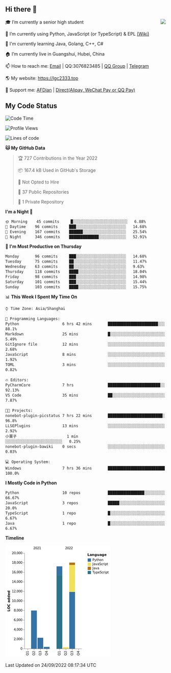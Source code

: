 ## Hi there 👋

<div width="50%">
<img align="right" src="https://github-readme-stats.vercel.app/api?username=lgc2333&show_icons=true" />
</div>

🎓 I’m currently a senior high student

📝 I’m currently using Python, JavaScript (or TypeScript) & EPL [(Wiki)](https://en.wikipedia.org/wiki/Easy_Programming_Language)

📒 I'm currently learning Java, Golang, C++, C#

🏠 I’m currently live in Guangshui, Hubei, China

📫 How to reach me: [Email](mailto:lgc2333@126.com) | QQ:3076823485 | [QQ Group](https://jq.qq.com/?_wv=1027&k=ktwOHdU2) | [Telegram](https://t.me/@lgc2333)

🌎 My website: <https://lgc2333.top>

🤝 Support me: [AFDian](https://afdian.net/@lgc2333) | [Direct(Alipay, WeChat Pay or QQ Pay)](https://s2.loli.net/2022/02/03/MLqe53BjWOAhpcF.png)

## My Code Status

<!--START_SECTION:waka-->
![Code Time](http://img.shields.io/badge/Code%20Time-758%20hrs%2047%20mins-blue)

![Profile Views](http://img.shields.io/badge/Profile%20Views-73-blue)

![Lines of code](https://img.shields.io/badge/From%20Hello%20World%20I%27ve%20Written-46%20Thousand%20lines%20of%20code-blue)

**🐱 My GitHub Data** 

> 🏆 727 Contributions in the Year 2022
 > 
> 📦 167.4 kB Used in GitHub's Storage 
 > 
> 🚫 Not Opted to Hire
 > 
> 📜 37 Public Repositories 
 > 
> 🔑 1 Private Repository 
 > 
**I'm a Night 🦉** 

```text
🌞 Morning    45 commits     █░░░░░░░░░░░░░░░░░░░░░░░░   6.88% 
🌆 Daytime    96 commits     ███░░░░░░░░░░░░░░░░░░░░░░   14.68% 
🌃 Evening    167 commits    ██████░░░░░░░░░░░░░░░░░░░   25.54% 
🌙 Night      346 commits    █████████████░░░░░░░░░░░░   52.91%

```
📅 **I'm Most Productive on Thursday** 

```text
Monday       96 commits     ███░░░░░░░░░░░░░░░░░░░░░░   14.68% 
Tuesday      75 commits     ██░░░░░░░░░░░░░░░░░░░░░░░   11.47% 
Wednesday    63 commits     ██░░░░░░░░░░░░░░░░░░░░░░░   9.63% 
Thursday     118 commits    ████░░░░░░░░░░░░░░░░░░░░░   18.04% 
Friday       98 commits     ███░░░░░░░░░░░░░░░░░░░░░░   14.98% 
Saturday     101 commits    ███░░░░░░░░░░░░░░░░░░░░░░   15.44% 
Sunday       103 commits    ████░░░░░░░░░░░░░░░░░░░░░   15.75%

```


📊 **This Week I Spent My Time On** 

```text
⌚︎ Time Zone: Asia/Shanghai

💬 Programming Languages: 
Python                   6 hrs 42 mins       ██████████████████████░░░   88.1% 
Markdown                 25 mins             █░░░░░░░░░░░░░░░░░░░░░░░░   5.49% 
GitIgnore file           12 mins             ░░░░░░░░░░░░░░░░░░░░░░░░░   2.68% 
JavaScript               8 mins              ░░░░░░░░░░░░░░░░░░░░░░░░░   1.92% 
TOML                     3 mins              ░░░░░░░░░░░░░░░░░░░░░░░░░   0.82%

🔥 Editors: 
PyCharmCore              7 hrs               ███████████████████████░░   92.13% 
VS Code                  35 mins             ██░░░░░░░░░░░░░░░░░░░░░░░   7.87%

🐱‍💻 Projects: 
nonebot-plugin-picstatus 7 hrs 22 mins       ████████████████████████░   96.8% 
LLSEPlugins              13 mins             ░░░░░░░░░░░░░░░░░░░░░░░░░   2.92% 
小栗子                      1 min               ░░░░░░░░░░░░░░░░░░░░░░░░░   0.25% 
nonebot-plugin-bawiki    0 secs              ░░░░░░░░░░░░░░░░░░░░░░░░░   0.03%

💻 Operating System: 
Windows                  7 hrs 36 mins       █████████████████████████   100.0%

```

**I Mostly Code in Python** 

```text
Python                   10 repos            ████████████████░░░░░░░░░   66.67% 
JavaScript               3 repos             █████░░░░░░░░░░░░░░░░░░░░   20.0% 
TypeScript               1 repo              █░░░░░░░░░░░░░░░░░░░░░░░░   6.67% 
Java                     1 repo              █░░░░░░░░░░░░░░░░░░░░░░░░   6.67%

```


**Timeline**

![Chart not found](https://raw.githubusercontent.com/lgc2333/lgc2333/main/charts/bar_graph.png) 


 Last Updated on 24/09/2022 08:17:34 UTC
<!--END_SECTION:waka-->
